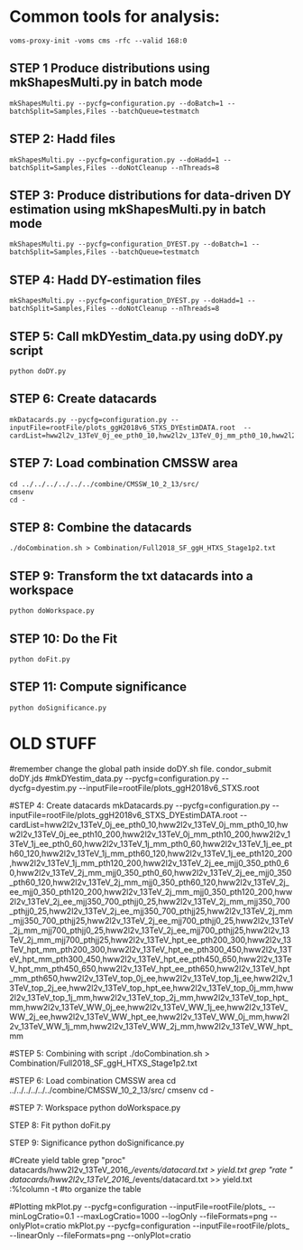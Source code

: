 # Common tools for analysis:
  
    voms-proxy-init -voms cms -rfc --valid 168:0

## STEP 1 Produce distributions using mkShapesMulti.py in batch mode
  
    mkShapesMulti.py --pycfg=configuration.py --doBatch=1 --batchSplit=Samples,Files --batchQueue=testmatch

## STEP 2: Hadd files

    mkShapesMulti.py --pycfg=configuration.py --doHadd=1 --batchSplit=Samples,Files --doNotCleanup --nThreads=8

## STEP 3: Produce distributions for data-driven DY estimation using mkShapesMulti.py in batch mode 

    mkShapesMulti.py --pycfg=configuration_DYEST.py --doBatch=1 --batchSplit=Samples,Files --batchQueue=testmatch 

## STEP 4: Hadd DY-estimation files

    mkShapesMulti.py --pycfg=configuration_DYEST.py --doHadd=1 --batchSplit=Samples,Files --doNotCleanup --nThreads=8   

## STEP 5: Call mkDYestim_data.py using doDY.py script

    python doDY.py

## STEP 6: Create datacards

    mkDatacards.py --pycfg=configuration.py --inputFile=rootFile/plots_ggH2018v6_STXS_DYEstimDATA.root  --cardList=hww2l2v_13TeV_0j_ee_pth0_10,hww2l2v_13TeV_0j_mm_pth0_10,hww2l2v_13TeV_0j_ee_pth10_200,hww2l2v_13TeV_0j_mm_pth10_200,hww2l2v_13TeV_1j_ee_pth0_60,hww2l2v_13TeV_1j_mm_pth0_60,hww2l2v_13TeV_1j_ee_pth60_120,hww2l2v_13TeV_1j_mm_pth60_120,hww2l2v_13TeV_1j_ee_pth120_200,hww2l2v_13TeV_1j_mm_pth120_200,hww2l2v_13TeV_2j_ee_mjj0_350_pth0_60,hww2l2v_13TeV_2j_mm_mjj0_350_pth0_60,hww2l2v_13TeV_2j_ee_mjj0_350_pth60_120,hww2l2v_13TeV_2j_mm_mjj0_350_pth60_120,hww2l2v_13TeV_2j_ee_mjj0_350_pth120_200,hww2l2v_13TeV_2j_mm_mjj0_350_pth120_200,hww2l2v_13TeV_2j_ee_mjj350_700_pthjj0_25,hww2l2v_13TeV_2j_mm_mjj350_700_pthjj0_25,hww2l2v_13TeV_2j_ee_mjj350_700_pthjj25,hww2l2v_13TeV_2j_mm_mjj350_700_pthjj25,hww2l2v_13TeV_2j_ee_mjj700_pthjj0_25,hww2l2v_13TeV_2j_mm_mjj700_pthjj0_25,hww2l2v_13TeV_2j_ee_mjj700_pthjj25,hww2l2v_13TeV_2j_mm_mjj700_pthjj25,hww2l2v_13TeV_hpt_ee_pth200_300,hww2l2v_13TeV_hpt_mm_pth200_300,hww2l2v_13TeV_hpt_ee_pth300_450,hww2l2v_13TeV_hpt_mm_pth300_450,hww2l2v_13TeV_hpt_ee_pth450_650,hww2l2v_13TeV_hpt_mm_pth450_650,hww2l2v_13TeV_hpt_ee_pth650,hww2l2v_13TeV_hpt_mm_pth650,hww2l2v_13TeV_top_0j_ee,hww2l2v_13TeV_top_1j_ee,hww2l2v_13TeV_top_2j_ee,hww2l2v_13TeV_top_hpt_ee,hww2l2v_13TeV_top_0j_mm,hww2l2v_13TeV_top_1j_mm,hww2l2v_13TeV_top_2j_mm,hww2l2v_13TeV_top_hpt_mm,hww2l2v_13TeV_WW_0j_ee,hww2l2v_13TeV_WW_1j_ee,hww2l2v_13TeV_WW_2j_ee,hww2l2v_13TeV_WW_hpt_ee,hww2l2v_13TeV_WW_0j_mm,hww2l2v_13TeV_WW_1j_mm,hww2l2v_13TeV_WW_2j_mm,hww2l2v_13TeV_WW_hpt_mm

## STEP 7: Load combination CMSSW area
    
    cd ../../../../../../combine/CMSSW_10_2_13/src/ 
    cmsenv
    cd -

## STEP 8: Combine the datacards

    ./doCombination.sh > Combination/Full2018_SF_ggH_HTXS_Stage1p2.txt

## STEP 9: Transform the txt datacards into a workspace
    
    python doWorkspace.py

## STEP 10: Do the Fit

    python doFit.py

## STEP 11: Compute significance 
    
    python doSignificance.py

# OLD STUFF

#remember change the global path inside doDY.sh file. 
condor_submit doDY.jds
#mkDYestim_data.py --pycfg=configuration.py --dycfg=dyestim.py --inputFile=rootFile/plots_ggH2018v6_STXS.root


#STEP 4: Create datacards
mkDatacards.py --pycfg=configuration.py --inputFile=rootFile/plots_ggH2018v6_STXS_DYEstimDATA.root  --cardList=hww2l2v_13TeV_0j_ee_pth0_10,hww2l2v_13TeV_0j_mm_pth0_10,hww2l2v_13TeV_0j_ee_pth10_200,hww2l2v_13TeV_0j_mm_pth10_200,hww2l2v_13TeV_1j_ee_pth0_60,hww2l2v_13TeV_1j_mm_pth0_60,hww2l2v_13TeV_1j_ee_pth60_120,hww2l2v_13TeV_1j_mm_pth60_120,hww2l2v_13TeV_1j_ee_pth120_200,hww2l2v_13TeV_1j_mm_pth120_200,hww2l2v_13TeV_2j_ee_mjj0_350_pth0_60,hww2l2v_13TeV_2j_mm_mjj0_350_pth0_60,hww2l2v_13TeV_2j_ee_mjj0_350_pth60_120,hww2l2v_13TeV_2j_mm_mjj0_350_pth60_120,hww2l2v_13TeV_2j_ee_mjj0_350_pth120_200,hww2l2v_13TeV_2j_mm_mjj0_350_pth120_200,hww2l2v_13TeV_2j_ee_mjj350_700_pthjj0_25,hww2l2v_13TeV_2j_mm_mjj350_700_pthjj0_25,hww2l2v_13TeV_2j_ee_mjj350_700_pthjj25,hww2l2v_13TeV_2j_mm_mjj350_700_pthjj25,hww2l2v_13TeV_2j_ee_mjj700_pthjj0_25,hww2l2v_13TeV_2j_mm_mjj700_pthjj0_25,hww2l2v_13TeV_2j_ee_mjj700_pthjj25,hww2l2v_13TeV_2j_mm_mjj700_pthjj25,hww2l2v_13TeV_hpt_ee_pth200_300,hww2l2v_13TeV_hpt_mm_pth200_300,hww2l2v_13TeV_hpt_ee_pth300_450,hww2l2v_13TeV_hpt_mm_pth300_450,hww2l2v_13TeV_hpt_ee_pth450_650,hww2l2v_13TeV_hpt_mm_pth450_650,hww2l2v_13TeV_hpt_ee_pth650,hww2l2v_13TeV_hpt_mm_pth650,hww2l2v_13TeV_top_0j_ee,hww2l2v_13TeV_top_1j_ee,hww2l2v_13TeV_top_2j_ee,hww2l2v_13TeV_top_hpt_ee,hww2l2v_13TeV_top_0j_mm,hww2l2v_13TeV_top_1j_mm,hww2l2v_13TeV_top_2j_mm,hww2l2v_13TeV_top_hpt_mm,hww2l2v_13TeV_WW_0j_ee,hww2l2v_13TeV_WW_1j_ee,hww2l2v_13TeV_WW_2j_ee,hww2l2v_13TeV_WW_hpt_ee,hww2l2v_13TeV_WW_0j_mm,hww2l2v_13TeV_WW_1j_mm,hww2l2v_13TeV_WW_2j_mm,hww2l2v_13TeV_WW_hpt_mm

#STEP 5: Combining with script
./doCombination.sh > Combination/Full2018_SF_ggH_HTXS_Stage1p2.txt

#STEP 6: Load combination CMSSW area
cd ../../../../../../combine/CMSSW_10_2_13/src/ 
cmsenv
cd -


#STEP 7: Workspace
python doWorkspace.py

STEP 8: Fit
python doFit.py

STEP 9: Significance 
python doSignificance.py

#Create yield table
grep "proc" datacards/hww2l2v_13TeV_2016_*/events/datacard.txt > yield.txt
grep "rate " datacards/hww2l2v_13TeV_2016_*/events/datacard.txt >> yield.txt
:%!column -t #to organize the table

#Plotting
mkPlot.py --pycfg=configuration --inputFile=rootFile/plots_ --minLogCratio=0.1 --maxLogCratio=1000 --logOnly --fileFormats=png --onlyPlot=cratio
mkPlot.py --pycfg=configuration --inputFile=rootFile/plots_ --linearOnly --fileFormats=png --onlyPlot=cratio


